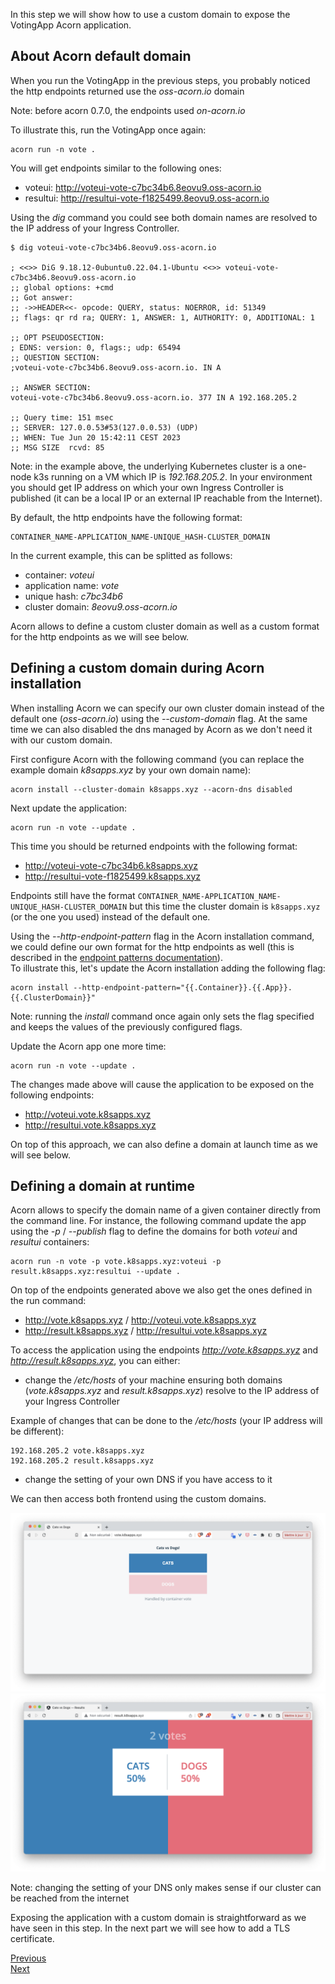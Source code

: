 In this step we will show how to use a custom domain to expose the VotingApp Acorn application.

## About Acorn default domain

When you run the VotingApp in the previous steps, you probably noticed the http endpoints returned use the *oss-acorn.io* domain

Note: before acorn 0.7.0, the endpoints used *on-acorn.io*

To illustrate this, run the VotingApp once again:

```
acorn run -n vote .
```

You will get endpoints similar to the following ones:

- voteui: http://voteui-vote-c7bc34b6.8eovu9.oss-acorn.io
- resultui: http://resultui-vote-f1825499.8eovu9.oss-acorn.io

Using the *dig* command you could see both domain names are resolved to the IP address of your Ingress Controller. 

```
$ dig voteui-vote-c7bc34b6.8eovu9.oss-acorn.io

; <<>> DiG 9.18.12-0ubuntu0.22.04.1-Ubuntu <<>> voteui-vote-c7bc34b6.8eovu9.oss-acorn.io
;; global options: +cmd
;; Got answer:
;; ->>HEADER<<- opcode: QUERY, status: NOERROR, id: 51349
;; flags: qr rd ra; QUERY: 1, ANSWER: 1, AUTHORITY: 0, ADDITIONAL: 1

;; OPT PSEUDOSECTION:
; EDNS: version: 0, flags:; udp: 65494
;; QUESTION SECTION:
;voteui-vote-c7bc34b6.8eovu9.oss-acorn.io. IN A

;; ANSWER SECTION:
voteui-vote-c7bc34b6.8eovu9.oss-acorn.io. 377 IN A 192.168.205.2

;; Query time: 151 msec
;; SERVER: 127.0.0.53#53(127.0.0.53) (UDP)
;; WHEN: Tue Jun 20 15:42:11 CEST 2023
;; MSG SIZE  rcvd: 85
```

Note: in the example above, the underlying Kubernetes cluster is a one-node k3s running on a VM which IP is *192.168.205.2*. In your environment you should get IP address on which your own Ingress Controller is published (it can be a local IP or an external IP reachable from the Internet).

By default, the http endpoints have the following format: 

```
CONTAINER_NAME-APPLICATION_NAME-UNIQUE_HASH-CLUSTER_DOMAIN
```

In the current example, this can be splitted as follows:

- container: *voteui*
- application name: *vote*
- unique hash: *c7bc34b6*
- cluster domain: *8eovu9.oss-acorn.io*

Acorn allows to define a custom cluster domain as well as a custom format for the http endpoints as we will see below.

## Defining a custom domain during Acorn installation

When installing Acorn we can specify our own cluster domain instead of the default one (*oss-acorn.io*) using the *--custom-domain* flag. At the same time we can also disabled the dns managed by Acorn as we don't need it with our custom domain. 

First configure Acorn with the following command (you can replace the example domain *k8sapps.xyz* by your own domain name):

```
acorn install --cluster-domain k8sapps.xyz --acorn-dns disabled
```

Next update the application:

```
acorn run -n vote --update .
```

This time you should be returned endpoints with the following format:

- http://voteui-vote-c7bc34b6.k8sapps.xyz
- http://resultui-vote-f1825499.k8sapps.xyz

Endpoints still have the format ```CONTAINER_NAME-APPLICATION_NAME-UNIQUE_HASH-CLUSTER_DOMAIN``` but this time the cluster domain is ```k8sapps.xyz``` (or the one you used) instead of the default one.

Using the *--http-endpoint-pattern* flag in the Acorn installation command, we could define our own format for the http endpoints as well (this is described in the [endpoint patterns documentation](https://docs.acorn.io/running/networking#endpoint-patterns)).  
To illustrate this, let's update the Acorn installation adding the following flag:

```
acorn install --http-endpoint-pattern="{{.Container}}.{{.App}}.{{.ClusterDomain}}"
```

Note: running the *install* command once again only sets the flag specified and keeps the values of the previously configured flags.

Update the Acorn app one more time:

```
acorn run -n vote --update .
```

The changes made above will cause the application to be exposed on the following endpoints:

- http://voteui.vote.k8sapps.xyz
- http://resultui.vote.k8sapps.xyz

On top of this approach, we can also define a domain at launch time as we will see below.

## Defining a domain at runtime

Acorn allows to specify the domain name of a given container directly from the command line. For instance, the following command update the app using the *-p* / *--publish* flag to define the domains for both *voteui* and *resultui* containers:

```
acorn run -n vote -p vote.k8sapps.xyz:voteui -p result.k8sapps.xyz:resultui --update .
```

On top of the endpoints generated above we also get the ones defined in the run command:

- http://vote.k8sapps.xyz / http://voteui.vote.k8sapps.xyz
- http://result.k8sapps.xyz / http://resultui.vote.k8sapps.xyz

To access the application using the endpoints *http://vote.k8sapps.xyz* and *http://result.k8sapps.xyz*, you can either:

- change the */etc/hosts* of your machine ensuring both domains (*vote.k8sapps.xyz* and *result.k8sapps.xyz*) resolve to the IP address of your Ingress Controller

Example of changes that can be done to the */etc/hosts* (your IP address will be different): 
```
192.168.205.2 vote.k8sapps.xyz
192.168.205.2 result.k8sapps.xyz
```

- change the setting of your own DNS if you have access to it

We can then access both frontend using the custom domains.

![Vote UI](./images/domain/vote.png)
![Result UI](./images/domain/result.png)

Note: changing the setting of your DNS only makes sense if our cluster can be reached from the internet

Exposing the application with a custom domain is straightforward as we have seen in this step. In the next part we will see how to add a TLS certificate.

[Previous](./upgrade.md)  
[Next](./tls.md)
